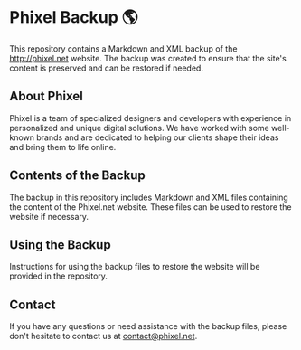 # Phixel Backup 🌎

This repository contains a Markdown and XML backup of the http://phixel.net website. The backup was created to ensure that the site's content is preserved and can be restored if needed.

## About Phixel

Phixel is a team of specialized designers and developers with experience in personalized and unique digital solutions. We have worked with some well-known brands and are dedicated to helping our clients shape their ideas and bring them to life online.

## Contents of the Backup

The backup in this repository includes Markdown and XML files containing the content of the Phixel.net website. These files can be used to restore the website if necessary.

## Using the Backup

Instructions for using the backup files to restore the website will be provided in the repository.

## Contact

If you have any questions or need assistance with the backup files, please don't hesitate to contact us at [contact@phixel.net](contact@phixel.net).
